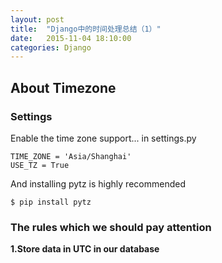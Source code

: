 ```yaml
---
layout: post
title:  "Django中的时间处理总结（1）"
date:   2015-11-04 18:10:00
categories: Django
---
```


## About Timezone

### Settings

Enable the time zone support...
in settings.py
```
TIME_ZONE = 'Asia/Shanghai'
USE_TZ = True
```

And installing pytz is highly recommended
```
$ pip install pytz
```

### The rules which we should pay attention

**1.Store data in UTC in our database**
